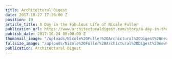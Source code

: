 ```yaml
---
title: Architectural Digest
date: 2017-10-27 17:36:00 Z
position: 19
article_title: A Day in the Fabulous Life of Nicole Fuller
publication_url: https://www.architecturaldigest.com/story/a-day-in-the-life-of-nicole-fuller
publish_date: 2017-10-24 00:00:00 Z
thumbnail_image: "/uploads/Nicole%20Fuller%20Archictural%20Digest%20new%20york%20interior%20designer%202017.jpg"
fullsize_image: "/uploads/Nicole%20Fuller%20Archictural%20Digest%20new%20york%20interior%20designer%202017.jpg"
publication: Architectural Digest
---
```


